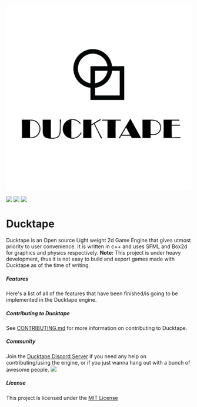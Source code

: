 ![](https://raw.githubusercontent.com/DucktapeEngine/ducktapeengine.github.io/main/logoHead.png)

![](https://img.shields.io/badge/Ducktape-Join-brightgreen?style=for-the-badge&logo=appveyor) ![](https://img.shields.io/github/downloads/ducktapeengine/ducktape/total?style=for-the-badge) ![](https://img.shields.io/bitbucket/issues/DucktapEngine/Ducktape?style=for-the-badge)
# Ducktape
Ducktape is an Open source Light weight 2d Game Engine that gives utmost priority to user convenience. It is written in c++ and uses SFML and Box2d for graphics and physics respectively. 
**Note:** This project is under heavy development, thus it is not easy to build and export games made with Ducktape as of the time of writing.
##### Features
<trellolink> Here's a list of all of the features that have been finished/is going to be implemented in the Ducktape engine.
##### Contributing to Ducktape
See [CONTRIBUTING.md]((https://github.com/DucktapeEngine/Ducktape/blob/main/CONTRIBUTING.md)) for more information on contributing to Ducktape.
##### Community
Join the [Ducktape Discord Server](https://ducktapeengine.github.io/discord) if you need any help on contributing/using the engine, or if you just wanna hang out with a bunch of awesome people.
![](https://img.shields.io/badge/Ducktape-Join-brightgreen?style=for-the-badge&logo=appveyor)

##### License
This project is licensed under the [MIT License](https://github.com/DucktapeEngine/Ducktape/blob/main/LICENSE)
